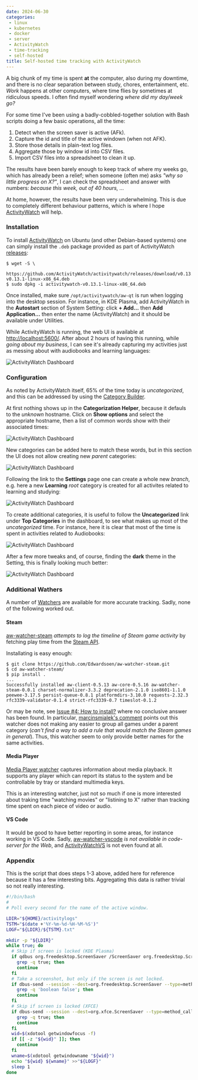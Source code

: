 ```yaml
---
date: 2024-06-30
categories:
 - linux
 - kubernetes
 - docker
 - server
 - ActivityWatch
 - time-tracking
 - self-hosted
title: Self-hosted time tracking with ActivityWatch
---
```


A big chunk of my time is spent **at** the computer, also during
my downtime, and there is no clear separation between study,
chores, entertainment, etc. *Work* happens at other computers,
where time flies by sometimes at ridiculous speeds. I often find
myself wondering *where did my day/week go?*

For some time I've been using a badly-cobbled-together solution
with Bash scripts doing a few basic operations, all the time:

1. Detect when the screen saver is active (AFk).
2. Capture the id and title of the active windown (when not AFK).
3. Store those details in plain-text log files.
4. Aggregate those by window id into CSV files.
5. Import CSV files into a spreadsheet to clean it up.

The results have been barely enough to keep track of where my
weeks go, which has already been a relief; when someone (often me)
asks *"why so little progress on X?"*, I can check the spreadsheet and
answer with numbers: *because this week, out of 40 hours, ...*

At home, however, the results have been very underwhelming. This
is due to completely different behaviour patterns, which is where
I hope [ActivityWatch](https://activitywatch.net/) will help.

<!-- more -->

### Installation

To install [ActivityWatch](https://activitywatch.net/) on Ubuntu
(and other Debian-based systems) one can simply install the `.deb`
package provided as part of ActivityWatch
[releases](https://github.com/ActivityWatch/activitywatch/releases):

``` console
$ wget -S \
    https://github.com/ActivityWatch/activitywatch/releases/download/v0.13.1/activitywatch-v0.13.1-linux-x86_64.deb
$ sudo dpkg -i activitywatch-v0.13.1-linux-x86_64.deb
```

Once installed, make sure `/opt/activitywatch/aw-qt` is run when
logging into the desktop session. For instance, in KDE Plasma, add
ActivityWatch in the **Autostart** section of System Setting:
click **+ Add...** then **Add Application...** then enter the name
(ActivityWatch) and it should be available under Utilities.

While ActivityWatch is running, the web UI is available at
[http://localhost:5600/](http://localhost:5600/).
After about 2 hours of having this running, while 
*going about my business*, I can see it's already capturing my
activities just as messing about with audiobooks and learning
languages:

![ActivityWatch Dashboard](../media/2024-06-30-self-hosted-time-tracking-with-activitywatch/activitywatch-dashboard.png)

### Configuration

As noted by ActivityWatch itself, 65% of the time today is
*uncategorized*, and this can be addressed by using the
[Category Builder](https://docs.activitywatch.net/en/latest/features/categorization.html).

At first nothing shows up in the **Categorization Helper**,
because it defauls to the *unknown* hostname. Click on
**Show options** and select the appropriate hostname, then
a list of common words show with their associated times:

![ActivityWatch Dashboard](../media/2024-06-30-self-hosted-time-tracking-with-activitywatch/activitywatch-categorization-helper-2.png)

New categories can be added here to match these words, but
in this section the UI does not allow creating new *parent*
categories:

![ActivityWatch Dashboard](../media/2024-06-30-self-hosted-time-tracking-with-activitywatch/activitywatch-categorization-helper-3.png)

Following the link to the **Settings** page one can create a
whole new *branch*, e.g. here a new **Learning** *root*
category is created for all activites related to learning
and studying:

![ActivityWatch Dashboard](../media/2024-06-30-self-hosted-time-tracking-with-activitywatch/activitywatch-categorization-helper-4.png)

To create additional categories, it is useful to follow the
**Uncategorized** link under **Top Categories** in the
dashboard, to see what makes up most of the *uncategorized*
time. For instance, here it is clear that most of the time
is spent in activities related to Audiobooks:

![ActivityWatch Dashboard](../media/2024-06-30-self-hosted-time-tracking-with-activitywatch/activitywatch-categorization-helper-6.png)

After a few more tweaks and, of course, finding the **dark**
theme in the Setting, this is finally looking much better:

![ActivityWatch Dashboard](../media/2024-06-30-self-hosted-time-tracking-with-activitywatch/activitywatch-categorization-helper-11.png)

### Additional Wathers

A number of [Watchers](https://docs.activitywatch.net/en/latest/watchers.html#custom-watchers)
are available for more accurate tracking.
Sadly, none of the following worked out.

#### Steam
 
[aw-watcher-steam](https://github.com/Edwardsoen/aw-watcher-steam)
*attempts to log the timeline of Steam game activity*
by fetching play time from the
[Steam API](https://steamcommunity.com/dev).

Installating is easy enough:

``` console
$ git clone https://github.com/Edwardsoen/aw-watcher-steam.git
$ cd aw-watcher-steam/
$ pip install .
...
Successfully installed aw-client-0.5.13 aw-core-0.5.16 aw-watcher-steam-0.0.1 charset-normalizer-3.3.2 deprecation-2.1.0 iso8601-1.1.0 peewee-3.17.5 persist-queue-0.8.1 platformdirs-3.10.0 requests-2.32.3 rfc3339-validator-0.1.4 strict-rfc3339-0.7 timeslot-0.1.2
```

Or may be note, see
[Issue #4: How to install?](https://github.com/Edwardsoen/aw-watcher-steam/issues/4)
where no conclusive answer has been found. In particular,
[marcinsmialek's comment](https://github.com/Edwardsoen/aw-watcher-steam/issues/4#issuecomment-1975401516)
points out this watcher does not making any easier to group
all games under a parent category (*can't find a way to add
a rule that would match the Steam games in general*). Thus,
this watcher seem to only provide better names for the same
activities.

#### Media Player

[Media Player watcher](https://github.com/2e3s/aw-watcher-media-player)
captures information about media playback. It supports any
player which can report its status to the system and be
controllable by tray or standard multimedia keys.

This is an interesting watcher, just not so much if one is
more interested about traking time "watching movies" or
"listining to X" rather than tracking time spent on each
piece of video or audio.

#### VS Code

It would be good to have better reporting in some areas,
for instance working in VS Code. Sadly,
[aw-watcher-vscode](https://github.com/ActivityWatch/aw-watcher-vscode)
*is not available in code-server for the Web*, and
[ActivityWatchVS](https://github.com/LaggAt/ActivityWatchVS)
is not even found at all.

### Appendix

This is the script that does steps 1-3 above, added here for 
reference because it has a few interesting bits.
Aggregating this data is rather trivial so not really interesting.

``` bash numlines="1"
#!/bin/bash
#
# Poll every second for the name of the active window.

LDIR="${HOME}/activitylogs"
TSTM="$(date +'%Y-%m-%d-%H-%M-%S')"
LOGF="${LDIR}/${TSTM}.txt"

mkdir -p "${LDIR}"
while true; do
  # Skip if screen is locked (KDE Plasma)
  if qdbus org.freedesktop.ScreenSaver /ScreenSaver org.freedesktop.ScreenSaver.GetActive 2>/dev/null |
    grep -q true; then
    continue
  fi
  # Take a screenshot, but only if the screen is not locked.
  if dbus-send --session --dest=org.freedesktop.ScreenSaver --type=method_call --print-reply /org/freedesktop/ScreenSaver org.freedesktop.ScreenSaver.GetActive 2>/dev/null |
    grep -q 'boolean false'; then
    continue
  fi
  # Skip if screen is locked (XFCE)
  if dbus-send --session --dest=org.xfce.ScreenSaver --type=method_call --print-reply /org/xfce/ScreenSaver org.xfce.ScreenSaver.GetActive 2>/dev/null |
    grep -q true; then
    continue
  fi
  wid=$(xdotool getwindowfocus -f)
  if [[ -z "${wid}" ]]; then
    continue
  fi
  wname=$(xdotool getwindowname "${wid}")
  echo "${wid} ${wname}" >>"${LOGF}"
  sleep 1
done
```
